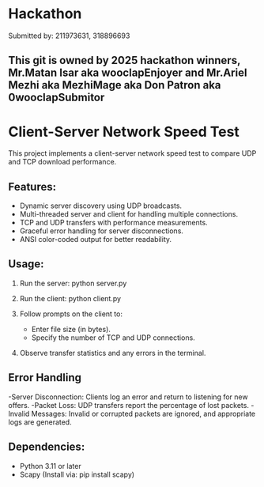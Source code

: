 # Hackathon 
Submitted by: 211973631, 318896693

This git is owned by 2025 hackathon winners, Mr.Matan Isar aka wooclapEnjoyer and Mr.Ariel Mezhi aka MezhiMage aka Don Patron aka 0wooclapSubmitor
--------------------------------------------------------------------------------------------------------------------------------------------------

Client-Server Network Speed Test
================================

This project implements a client-server network speed test to compare UDP and TCP download performance.


Features:
---------
- Dynamic server discovery using UDP broadcasts.
- Multi-threaded server and client for handling multiple connections.
- TCP and UDP transfers with performance measurements.
- Graceful error handling for server disconnections.
- ANSI color-coded output for better readability.


Usage:
------
1. Run the server:
   python server.py

2. Run the client:
   python client.py

3. Follow prompts on the client to:
   - Enter file size (in bytes).
   - Specify the number of TCP and UDP connections.

4. Observe transfer statistics and any errors in the terminal.


Error Handling
--------------
-Server Disconnection:
    Clients log an error and return to listening for new offers.
-Packet Loss:
    UDP transfers report the percentage of lost packets.
-Invalid Messages:
    Invalid or corrupted packets are ignored, and appropriate logs are generated.


Dependencies:
-------------
- Python 3.11 or later
- Scapy (Install via: pip install scapy)
